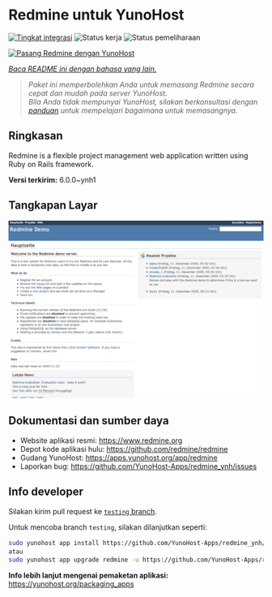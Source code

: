 <!--
N.B.: README ini dibuat secara otomatis oleh <https://github.com/YunoHost/apps/tree/master/tools/readme_generator>
Ini TIDAK boleh diedit dengan tangan.
-->

# Redmine untuk YunoHost

[![Tingkat integrasi](https://dash.yunohost.org/integration/redmine.svg)](https://ci-apps.yunohost.org/ci/apps/redmine/) ![Status kerja](https://ci-apps.yunohost.org/ci/badges/redmine.status.svg) ![Status pemeliharaan](https://ci-apps.yunohost.org/ci/badges/redmine.maintain.svg)

[![Pasang Redmine dengan YunoHost](https://install-app.yunohost.org/install-with-yunohost.svg)](https://install-app.yunohost.org/?app=redmine)

*[Baca README ini dengan bahasa yang lain.](./ALL_README.md)*

> *Paket ini memperbolehkan Anda untuk memasang Redmine secara cepat dan mudah pada server YunoHost.*  
> *Bila Anda tidak mempunyai YunoHost, silakan berkonsultasi dengan [panduan](https://yunohost.org/install) untuk mempelajari bagaimana untuk memasangnya.*

## Ringkasan

Redmine is a flexible project management web application written using Ruby on Rails framework.


**Versi terkirim:** 6.0.0~ynh1

## Tangkapan Layar

![Tangkapan Layar pada Redmine](./doc/screenshots/Redmine-demo.png)

## Dokumentasi dan sumber daya

- Website aplikasi resmi: <https://www.redmine.org>
- Depot kode aplikasi hulu: <https://github.com/redmine/redmine>
- Gudang YunoHost: <https://apps.yunohost.org/app/redmine>
- Laporkan bug: <https://github.com/YunoHost-Apps/redmine_ynh/issues>

## Info developer

Silakan kirim pull request ke [`testing` branch](https://github.com/YunoHost-Apps/redmine_ynh/tree/testing).

Untuk mencoba branch `testing`, silakan dilanjutkan seperti:

```bash
sudo yunohost app install https://github.com/YunoHost-Apps/redmine_ynh/tree/testing --debug
atau
sudo yunohost app upgrade redmine -u https://github.com/YunoHost-Apps/redmine_ynh/tree/testing --debug
```

**Info lebih lanjut mengenai pemaketan aplikasi:** <https://yunohost.org/packaging_apps>
